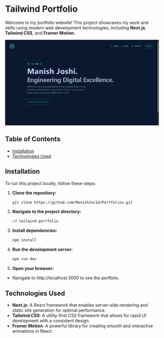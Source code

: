 # Tailwind Portfolio

Welcome to my portfolio website! This project showcases my work and skills using modern web development technologies, including **Next.js**, **Tailwind CSS**, and **Framer Motion**.

![Portfolio Screenshot](./public/tailwind-portfolio.png)


## Table of Contents

- [Installation](#installation)
- [Technologies Used](#technologies-used)

## Installation

To run this project locally, follow these steps:

1. **Clone the repository:**

   ```bash
   git clone https://github.com/ManishJoc14/Portfolios.git
   ```

2. **Navigate to the project directory:**
      ```bash
   cd tailwind-portfolio
   ```

3. **Install dependencies:**   
   ```bash
   npm install
   ```

3. **Run the development server:**
   ```bash
   npm run dev
   ```

 4. **Open your browser:**

   - Navigate to http://localhost:3000 to see the portfolio.


## Technologies Used

- **Next.js**: A React framework that enables server-side rendering and static site generation for optimal performance.
- **Tailwind CSS**: A utility-first CSS framework that allows for rapid UI development with a consistent design.
- **Framer Motion**: A powerful library for creating smooth and interactive animations in React.
